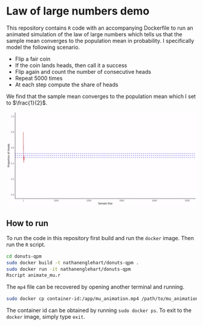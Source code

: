 # Law of large numbers demo 

This repository contains `R` code with an accompanying Dockerfile to run an animated simulation of the law of large numbers which tells us that the sample mean converges to the population mean in probability. I specifically model the following scenario. 

- Flip a fair coin
- If the coin lands heads, then call it a success
- Flip again and count the number of consecutive heads
- Repeat 5000 times
- At each step compute the share of heads

We find that the sample mean converges to the population mean which I set to $\frac{1}{2}$.

<p align="center">
<!-- ![LLN animation here](mu_animation_1.gif) -->
    <img src="mu_animation_1.gif" alt="LLN Demo" width="750">
</p>

## How to run

To run the code in this repository first build and run the `docker` image. Then run the `R` script.

```bash
cd donuts-qpm
sudo docker build -t nathanenglehart/donuts-qpm .
sudo docker run -it nathanenglehart/donuts-qpm
Rscript animate_mu.r
```

The `mp4` file can be recovered by opening another terminal and running.

```bash
sudo docker cp container-id:/app/mu_animation.mp4 /path/to/mu_animation_1.mp4
```

The container id can be obtained by running `sudo docker ps`. To exit to the `docker` image, simply type `exit`.



